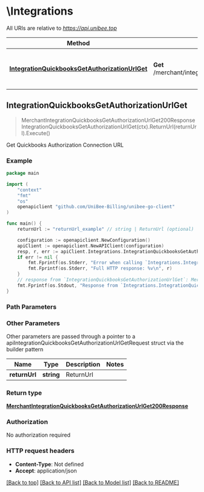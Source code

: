# \Integrations

All URIs are relative to *https://api.unibee.top*

Method | HTTP request | Description
------------- | ------------- | -------------
[**IntegrationQuickbooksGetAuthorizationUrlGet**](Integrations.md#IntegrationQuickbooksGetAuthorizationUrlGet) | **Get** /merchant/integration/quickbooks/get_authorization_url | Get Quickbooks Authorization Connection URL



## IntegrationQuickbooksGetAuthorizationUrlGet

> MerchantIntegrationQuickbooksGetAuthorizationUrlGet200Response IntegrationQuickbooksGetAuthorizationUrlGet(ctx).ReturnUrl(returnUrl).Execute()

Get Quickbooks Authorization Connection URL

### Example

```go
package main

import (
	"context"
	"fmt"
	"os"
	openapiclient "github.com/UniBee-Billing/unibee-go-client"
)

func main() {
	returnUrl := "returnUrl_example" // string | ReturnUrl (optional)

	configuration := openapiclient.NewConfiguration()
	apiClient := openapiclient.NewAPIClient(configuration)
	resp, r, err := apiClient.Integrations.IntegrationQuickbooksGetAuthorizationUrlGet(context.Background()).ReturnUrl(returnUrl).Execute()
	if err != nil {
		fmt.Fprintf(os.Stderr, "Error when calling `Integrations.IntegrationQuickbooksGetAuthorizationUrlGet``: %v\n", err)
		fmt.Fprintf(os.Stderr, "Full HTTP response: %v\n", r)
	}
	// response from `IntegrationQuickbooksGetAuthorizationUrlGet`: MerchantIntegrationQuickbooksGetAuthorizationUrlGet200Response
	fmt.Fprintf(os.Stdout, "Response from `Integrations.IntegrationQuickbooksGetAuthorizationUrlGet`: %v\n", resp)
}
```

### Path Parameters



### Other Parameters

Other parameters are passed through a pointer to a apiIntegrationQuickbooksGetAuthorizationUrlGetRequest struct via the builder pattern


Name | Type | Description  | Notes
------------- | ------------- | ------------- | -------------
 **returnUrl** | **string** | ReturnUrl | 

### Return type

[**MerchantIntegrationQuickbooksGetAuthorizationUrlGet200Response**](MerchantIntegrationQuickbooksGetAuthorizationUrlGet200Response.md)

### Authorization

No authorization required

### HTTP request headers

- **Content-Type**: Not defined
- **Accept**: application/json

[[Back to top]](#) [[Back to API list]](../README.md#documentation-for-api-endpoints)
[[Back to Model list]](../README.md#documentation-for-models)
[[Back to README]](../README.md)

